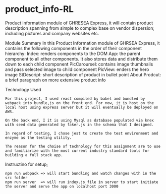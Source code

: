 # product_info-RL
Product information module of GHRESEA Express, it will contain product description spanning from simple to complex base on vendor dispersion; including pictures and company websites etc. 

Module Summary
    In this Product Information module of GHRSEA Express, it contains the following components in the order of their component hierarchy:
        Index:  renders components to the DOM
            App:    the parent component to all other components. It also stores data and distribute them down to each child component
                PicCaroursel:   contains image thumbnails and pass selected image to child component
                    PicView:    enders the hero image
                StDescript:     short description of product in bullet point
                About Prodcut:   a brief paragraph on more extensive product info
    
Technology Used

    For this project, I used react compiled by babel and bundled by webpack into bundle,js on the front end. For now, it is host on the local host using express server but it will eventually be deployed on AWS.

    On the back end, I it is using Mysql as database populated via knex with seed data generated by faker.js in the schema that I designed. 

    In regard of testing, I chose jest to create the test environment and enzyme as the testing utility.

    The reason for the choise of technology for this assignment are to use and familiarize with the most current industry standard tools for building a full stack app. 

Instructino for setup; 

    npm run webpack => will start bundling and watch changes with in the src folder
    npm run server  => will run index.js file in server to start initiate the server and serve the app on localhost port 3000



